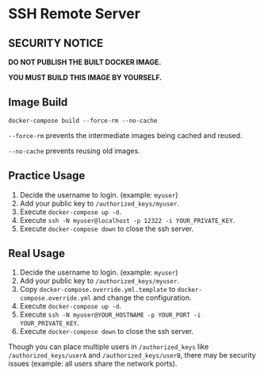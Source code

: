 # SSH Remote Server

## SECURITY NOTICE
**DO NOT PUBLISH THE BUILT DOCKER IMAGE.**

**YOU MUST BUILD THIS IMAGE BY YOURSELF.**


## Image Build
```shell
docker-compose build --force-rm --no-cache
```

`--force-rm` prevents the intermediate images being cached and reused.

`--no-cache` prevents reusing old images.


## Practice Usage
1. Decide the username to login. (example: `myuser`)
2. Add your public key to `/authorized_keys/myuser`.
3. Execute `docker-compose up -d`.
4. Execute `ssh -N myuser@localhost -p 12322 -i YOUR_PRIVATE_KEY`.
5. Execute `docker-compose down` to close the ssh server.


## Real Usage
1. Decide the username to login. (example: `myuser`)
2. Add your public key to `/authorized_keys/myuser`.
3. Copy `docker-compose.override.yml.template` to `docker-compose.override.yml` and change the configuration.
4. Execute `docker-compose up -d`.
5. Execute `ssh -N myuser@YOUR_HOSTNAME -p YOUR_PORT -i YOUR_PRIVATE_KEY`.
6. Execute `docker-compose down` to close the ssh server.

Though you can place multiple users in `/authorized_keys` like `/authorized_keys/userA` and `/authorized_keys/userB`,
there may be security issues (example: all users share the network ports).
